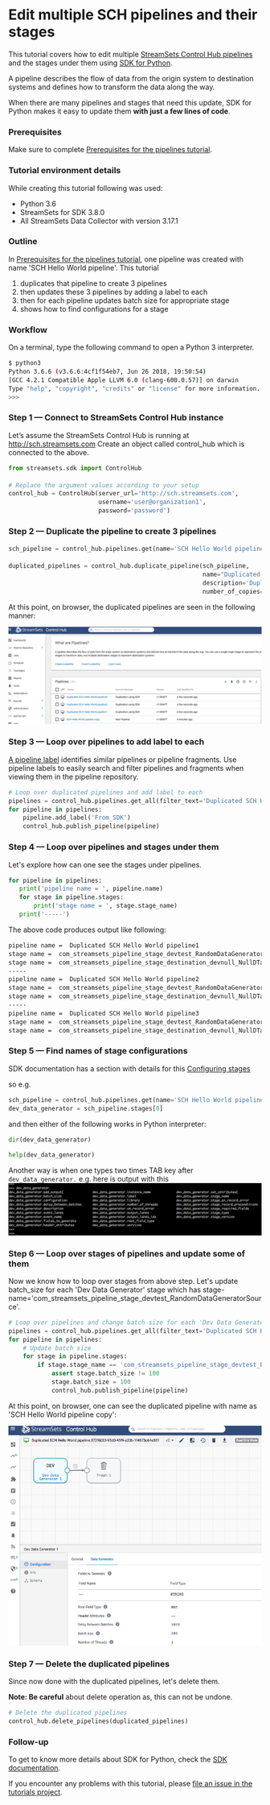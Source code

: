 Edit multiple SCH pipelines and their stages   
============================================

This tutorial covers how to edit multiple [StreamSets Control Hub pipelines](https://streamsets.com/documentation/controlhub/latest/help/datacollector/UserGuide/Pipeline_Design/What_isa_Pipeline.html) and the stages under them using [SDK for Python](https://streamsets.com/documentation/sdk/latest/index.html).  
  
A pipeline describes the flow of data from the origin system to destination systems and defines how to transform the data along the way.

When there are many pipelines and stages that need this update, SDK for Python makes it easy to update them **with just a few lines of code**.

### Prerequisites
Make sure to complete [Prerequisites for the pipelines tutorial](../preparation-for-tutorial/README.md). 

### Tutorial environment details
While creating this tutorial following was used:
* Python 3.6
* StreamSets for SDK 3.8.0
* All StreamSets Data Collector with version 3.17.1

### Outline
In [Prerequisites for the pipelines tutorial](../preparation-for-tutorial/README.md), one pipeline was created with name 'SCH Hello World pipeline'. 
This tutorial 
1. duplicates that pipeline to create 3 pipelines 
1. then updates these 3 pipelines by adding a label to each 
1. then for each pipeline updates batch size for appropriate stage
1. shows how to find configurations for a stage 

### Workflow
On a terminal, type the following command to open a Python 3 interpreter.

```bash
$ python3
Python 3.6.6 (v3.6.6:4cf1f54eb7, Jun 26 2018, 19:50:54)
[GCC 4.2.1 Compatible Apple LLVM 6.0 (clang-600.0.57)] on darwin
Type "help", "copyright", "credits" or "license" for more information.
>>>
```

### Step 1 &mdash; Connect to StreamSets Control Hub instance

Let’s assume the StreamSets Control Hub is running at http://sch.streamsets.com 
Create an object called control_hub which is connected to the above. 

```python
from streamsets.sdk import ControlHub

# Replace the argument values according to your setup
control_hub = ControlHub(server_url='http://sch.streamsets.com',
                         username='user@organization1',
                         password='password')
```
 
### Step 2 &mdash; Duplicate the pipeline to create 3 pipelines

```python
sch_pipeline = control_hub.pipelines.get(name='SCH Hello World pipeline')

duplicated_pipelines = control_hub.duplicate_pipeline(sch_pipeline,
                                                      name="Duplicated SCH Hello World pipeline",
                                                      description='Duplication using SDK',
                                                      number_of_copies=3)
```
At this point, on browser, the duplicated pipelines are seen in the following manner:

![image alt text](../images/3_duplicated_pipelines.jpeg)

### Step 3 &mdash; Loop over pipelines to add label to each
[A pipeline label](https://streamsets.com/documentation/controlhub/latest/help/controlhub/UserGuide/Pipelines/PipelineLabels.html?hl=pipeline%2Clabel) 
identifies similar pipelines or pipeline fragments. Use pipeline labels to easily search and filter pipelines and fragments when viewing them in the pipeline repository.

```python
# Loop over duplicated pipelines and add label to each
pipelines = control_hub.pipelines.get_all(filter_text='Duplicated SCH Hello World pipeline')
for pipeline in pipelines:
    pipeline.add_label('From_SDK')
    control_hub.publish_pipeline(pipeline)
```

### Step 4 &mdash; Loop over pipelines and stages under them

Let's explore how can one see the stages under pipelines.

 ```python
for pipeline in pipelines:
    print('pipeline name = ', pipeline.name)
    for stage in pipeline.stages:
        print('stage name = ', stage.stage_name)
    print('-----')
 ```
The above code produces output like following:

```bash
pipeline name =  Duplicated SCH Hello World pipeline1
stage name =  com_streamsets_pipeline_stage_devtest_RandomDataGeneratorSource
stage name =  com_streamsets_pipeline_stage_destination_devnull_NullDTarget
-----
pipeline name =  Duplicated SCH Hello World pipeline2
stage name =  com_streamsets_pipeline_stage_devtest_RandomDataGeneratorSource
stage name =  com_streamsets_pipeline_stage_destination_devnull_NullDTarget
-----
pipeline name =  Duplicated SCH Hello World pipeline3
stage name =  com_streamsets_pipeline_stage_devtest_RandomDataGeneratorSource
stage name =  com_streamsets_pipeline_stage_destination_devnull_NullDTarget
```

### Step 5 &mdash; Find names of stage configurations
SDK documentation has a section with details for this [Configuring stages](https://streamsets.com/documentation/sdk/latest/usage.html#configuring-stages)
 
so e.g.  
```python
sch_pipeline = control_hub.pipelines.get(name='SCH Hello World pipeline')
dev_data_generator = sch_pipeline.stages[0]
```
and then either of the following works in Python interpreter:
```python
dir(dev_data_generator)
``` 

```python
help(dev_data_generator)
``` 

Another way is when one types two times TAB key after `dev_data_generator.`
e.g. here is output with this
![image alt text](../images/stage_configs.jpeg)


### Step 6 &mdash; Loop over stages of pipelines and update some of them

Now we know how to loop over stages from above step. Let's update batch_size for each 'Dev Data Generator' stage which has stage-name='com_streamsets_pipeline_stage_devtest_RandomDataGeneratorSource'. 

```python
# Loop over pipelines and change batch size for each 'Dev Data Generator' stage
pipelines = control_hub.pipelines.get_all(filter_text='Duplicated SCH Hello World pipeline')
for pipeline in pipelines:
    # Update batch size
    for stage in pipeline.stages:
        if stage.stage_name == 'com_streamsets_pipeline_stage_devtest_RandomDataGeneratorSource':
            assert stage.batch_size != 100
            stage.batch_size = 100
            control_hub.publish_pipeline(pipeline)
```

At this point, on browser, one can see the duplicated pipeline with name as 'SCH Hello World pipeline copy':

![image alt text](../images/duplicated_pipeline_stage_updated.jpeg)

### Step 7 &mdash; Delete the duplicated pipelines 
Since now done with the duplicated pipelines, let's delete them.

**Note: Be careful** about delete operation as, this can not be undone.
 ```python
# Delete the duplicated pipelines
control_hub.delete_pipelines(duplicated_pipelines)
```

### Follow-up
To get to know more details about SDK for Python, check the [SDK documentation](https://streamsets.com/documentation/sdk/latest/index.html).

If you encounter any problems with this tutorial, please [file an issue in the tutorials project](https://github.com/streamsets/tutorials/issues/new).
 
